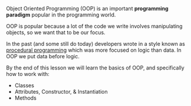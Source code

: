Object Oriented Programming (OOP) is an important **programming paradigm** popular in the programming world.

OOP is popular because a lot of the code we write involves manipulating objects, so we want that to be our focus.

In the past (and some still do today) developers wrote in a style known as [procedural programming](https://en.wikipedia.org/wiki/Procedural_programming) which was more focused on logic than data. In OOP we put data before logic.

By the end of this lesson we will learn the basics of OOP, and specifically how to work with:

- Classes
- Attributes, Constructor, & Instantiation
- Methods
